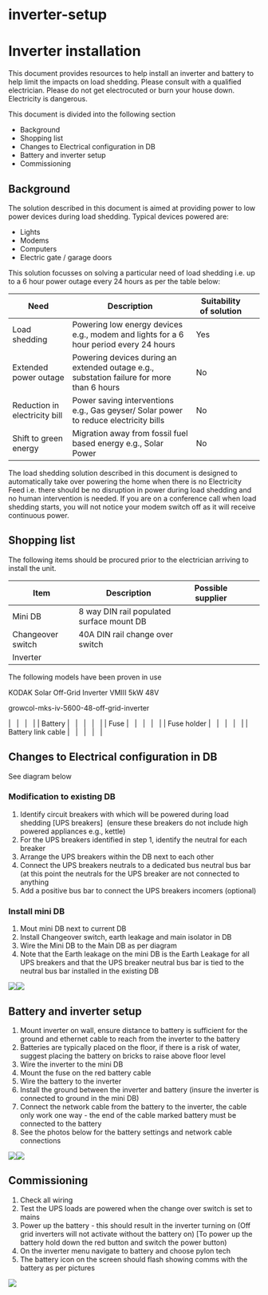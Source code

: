 # inverter-setup

# Inverter installation

This document provides resources to help install an inverter and battery to help limit the impacts on load shedding. Please consult with a qualified electrician. Please do not get electrocuted or burn your house down. Electricity is dangerous.

This document is divided into the following section

*   Background 
*   Shopping list
*   Changes to Electrical configuration in DB
*   Battery and inverter setup
*   Commissioning 

## Background

The solution described in this document is aimed at providing power to low power devices during load shedding. Typical devices powered are:

*   Lights
*   Modems
*   Computers
*   Electric gate / garage doors

This solution focusses on solving a particular need of load shedding i.e. up to a 6 hour power outage every 24 hours as per the table below:

| Need | Description | Suitability of solution |   |
| --- | --- | --- | --- |
| Load shedding | Powering low energy devices e.g., modem and lights for a 6 hour period every 24 hours | Yes |   |
| Extended power outage | Powering devices during an extended outage e.g., substation failure for more than 6 hours | No |   |
| Reduction in electricity bill | Power saving interventions e.g., Gas geyser/ Solar power to reduce electricity bills | No |   |
| Shift to green energy | Migration away from fossil fuel based energy e.g., Solar Power | No |   |

The load shedding solution described in this document is designed to automatically take over powering the home when there is no Electricity Feed i.e. there should be no disruption in power during load shedding and no human intervention is needed. If you are on a conference call when load shedding starts, you will not notice your modem switch off as it will receive continuous power. 

## Shopping list

The following items should be procured prior to the electrician arriving to install the unit.

| Item | Description | Possible supplier |   |   |
| --- | --- | --- | --- | --- |
| Mini DB | 8 way DIN rail populated surface mount DB |   |   |   |
| Changeover switch | 40A DIN rail change over switch |   |   |   |
| Inverter | 
The following models have been proven in use

KODAK Solar Off-Grid Inverter VMIII 5kW 48V

growcol-mks-iv-5600-48-off-grid-inverter

 |   |   |   |
| Battery |   |   |   |   |
| Fuse |   |   |   |   |
| Fuse holder |   |   |   |   |
| Battery link cable |   |   |   |   |

## Changes to Electrical configuration in DB

See diagram below

### Modification to existing DB

1.  Identify circuit breakers with which will be powered during load shedding \[UPS breakers\]  (ensure these breakers do not include high powered appliances e.g., kettle)
2.  For the UPS breakers identified in step 1, identify the neutral for each breaker
3.  Arrange the UPS breakers within the DB next to each other
4.  Connect the UPS breakers neutrals to a dedicated bus neutral bus bar (at this point the neutrals for the UPS breaker are not connected to anything
5.  Add a positive bus bar to connect the UPS breakers incomers (optional)

### Install mini DB

1.  Mout mini DB next to current DB
2.  Install Changeover switch, earth leakage and main isolator in DB
3.  Wire the Mini DB to the Main DB as per diagram
4.  Note that the Earth leakage on the mini DB is the Earth Leakage for all UPS breakers and that the UPS breaker neutral bus bar is tied to the neutral bus bar installed in the existing DB

![](https://lh4.googleusercontent.com/FQiI4cPj6Ddklp5J6_zF6xVipiZQtN7Uy135dqXwYBNBL5CXJARfuNR0EJxyz8AU_s8fQv9WQDhqUIA43FmUaQ1DkqAAMp0OyzChc4CFeZWeiyzZ7mtnnDqMIwDMKp3QWloiWQsf9YZvuk3mJi0)![](https://lh3.googleusercontent.com/uHqtJxdOjiVuA6jiuF_DoGsX78iT2JzcrXWCV7BYN6F58LrgOSc9pZBAVDzC8ceyT3fV3_91ExVGuhmUAkcTFAGZ4Qdq4ryD9sk8E5IwiJjEzY8nwxFKA5EqeyCjwP7FRViNvmWg0p9JxcrWH2k)

## Battery and inverter setup

1.  Mount inverter on wall, ensure distance to battery is sufficient for the ground and ethernet cable to reach from the inverter to the battery
2.  Batteries are typically placed on the floor, if there is a risk of water, suggest placing the battery on bricks to raise above floor level
3.  Wire the inverter to the mini DB
4.  Mount the fuse on the red battery cable
5.  Wire the battery to the inverter
6.  Install the ground between the inverter and battery (insure the inverter is connected to ground in the mini DB)
7.  Connect the network cable from the battery to the inverter, the cable only work one way - the end of the cable marked battery must be connected to the battery
8.  See the photos below for the battery settings and network cable connections

![](https://lh4.googleusercontent.com/cnfTBGkI73ZxgQrvb78ls7ulTP6HsQHgolku6zhOqtlZ-IOdeUXIx1-wcccBjd8TBkjZVBvBmSjZpc5DqvGzYS_Md-kcru0xde0E6r_qxE0qAfDwBUuAEV2PIocxLQuc1IBAA21IrXP1oXjP32s)![](https://lh3.googleusercontent.com/-CZUHnCdgMN96hot5WrJiugL1i0xm-vhnLno6yN2whox2GMCnfqX8FuMqGbiPKhLFT98M3X9iaPukyzilVLsHpG7bnHo1jQ7ip361Dm3e6nfwHTUV_oCdPlUb71apfSxco9XG56MarTzgA78SvU)

## Commissioning 

1.  Check all wiring 
2.  Test the UPS loads are powered when the change over switch is set to mains
3.  Power up the battery - this should result in the inverter turning on (Off grid inverters will not activate without the battery on) \[To power up the battery hold down the red button and switch the power button)
4.  On the inverter menu navigate to battery and choose pylon tech
5.  The battery icon on the screen should flash showing comms with the battery as per pictures

![](https://lh6.googleusercontent.com/5K5ZiXCsRB7bdVGJtOPAMLkUsw4_qj2twZSjxcflKXUFLCdADHYfdqv8YmRTBxIYSjDxcM192ToFfJZq0r3pulrJyjdb60kO2_sEB67HsiN-WODNdSN5YnVSFUFFJh2hMQLoBEXRBxNOdGjgKLs)
